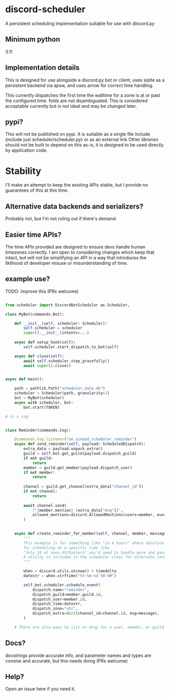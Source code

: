 # discord-scheduler

A persistent scheduling implementation suitable for use with discord.py

## Minimum python

3.11

## Implementation details

This is designed for use alongside a discord.py bot or client,
uses sqlite as a persistent backend via apsw, and uses arrow for correct time handling.

This currently dispatches the first time the walltime for a zone is at or past the configured time.
folds are not disambiguated. This is considered acceptable currently but is not ideal and may be changed later.

## pypi?

This will not be published on pypi. It is suitable as a single file include
(include just scheduler/scheduler.py) or as an external link
Other *libraries* should not be built to depend on this as-is,
it is designed to be used directly by application code.

# Stability

I'll make an attempt to keep the existing APIs stable, but I provide no guarantees of this at this time.


## Alternative data backends and serializers?

Probably not, but I'm not ruling out if there's demand.

## Easier time APIs?

The time APIs provided are designed to ensure devs handle human timezones correctly.
I am open to considering changes which keep that intact, but will not be simplifying an API in a
way that introduces the liklihood of developer misuse or misunderstanding of time.


## example use?

TODO: improve this (PRs welcome)

```py

from scheduler import DiscordBotScheduler as Scheduler, 

class MyBot(commands.Bot):

    def __init__(self, scheduler: Scheduler):
        self.scheduler = scheduler
        super().__init__(intents=...)
    
    async def setup_hook(self):
        self.scheduler.start_dispatch_to_bot(self)

    async def close(self):
        await self.scheduler.stop_gracefully()
        await super().close()


async def main():

    path = pathlib.Path("scheduler_data.db")
    scheduler = Scheduler(path, granularity=1)
    bot = MyBot(scheduler)
    async with scheduler, bot:
        bot.start(TOKEN)

# in a cog:


class Reminder(commands.Cog):

    @commands.Cog.listener("on_sinbad_scheduler_reminder")
    async def send_reminder(self, payload: ScheduledDispatch):
        extra_data = payload.unpack_extra()
        guild = self.bot.get_guild(payload.dispatch_guild)
        if not guild:
            return
        member = guild.get_member(payload.dispatch_user)
        if not member:
            return
        
        channel = guild.get_channel(extra_data["channel_id"])
        if not channel:
            return
        
        await channel.send(
            f"{member.mention} {extra_data["msg"]}",
            allowed_mentions=discord.AllowedMentions(users=member, everyone=False, roles=False),
        )
    

    async def create_reminder_for_member(self, channel, member, message, timedelta):
        """
        This example is for something like "in 4 hours" where absolute time makes sense,
        for scheduling at a specific time like
        "July 24 at noon US/Eastern" you'd need to handle more and pass "US/Eastern"
        A utility is included in the scheduler class for alternate construction
        """

        when = discord.utils.utcnow() + timedelta
        datestr = when.strftime("%Y-%m-%d %H:%M")

        self.bot.scheduler.schedule_event(
            dispatch_name="reminder",
            dispatch_guild=member.guild.id,
            dispatch_user=member.id,
            dispatch_time=datestr,
            dispatch_zone="utc",
            dispatch_extra=dict(channel_id=channel.id, msg=message),
        )

    # There are also ways to list or drop for a user, memebr, or guild.

```



## Docs?

docstrings provide accurate info, and parameter names and types are consise and accurate, but this needs doing (PRs welcome)


## Help?

Open an issue here if you need it.
